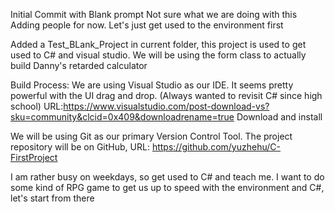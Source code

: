 Initial Commit with Blank prompt
Not sure what we are doing with this 
Adding people for now.
Let's just get used to the environment first

Added a Test_BLank_Project in current folder, this project is used to get used to C# and visual studio. We will be using the form class to actually build Danny's retarded calculator



Build Process:
We are using Visual Studio as our IDE. It seems pretty powerful with the UI drag and drop.
(Always wanted to revisit C# since high school)
URL:https://www.visualstudio.com/post-download-vs?sku=community&clcid=0x409&downloadrename=true
Download and install

We will be using Git as our primary Version Control Tool. The project repository will be on GitHub, URL: https://github.com/yuzhehu/C-FirstProject

I am rather busy on weekdays, so get used to C# and teach me. I want to do some kind of RPG game to get us up to speed with the environment and C#, let's start from there